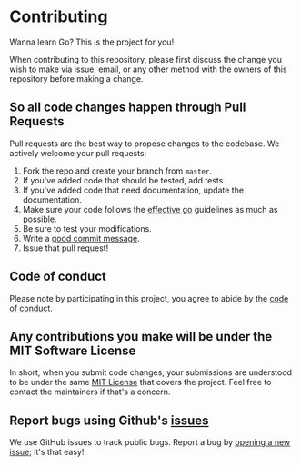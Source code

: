 # Contributing

Wanna learn Go? This is the project for you!

When contributing to this repository, please first discuss the change you wish
to make via issue, email, or any other method with the owners of this repository
before making a change.

## So all code changes happen through Pull Requests

Pull requests are the best way to propose changes to the codebase. We actively
welcome your pull requests:

1. Fork the repo and create your branch from `master`.
2. If you've added code that should be tested, add tests.
3. If you've added code that need documentation, update the documentation.
4. Make sure your code follows the [effective go](https://golang.org/doc/effective_go.html) guidelines as much as possible.
5. Be sure to test your modifications.
6. Write a [good commit message](http://tbaggery.com/2008/04/19/a-note-about-git-commit-messages.html).
7. Issue that pull request!

## Code of conduct

Please note by participating in this project, you agree to abide by the [code of conduct].

[code of conduct]: https://github.com/Spacelocust/dahl/main/CODE-OF-CONDUCT.md

## Any contributions you make will be under the MIT Software License

In short, when you submit code changes, your submissions are understood to be
under the same [MIT License](http://choosealicense.com/licenses/mit/) that
covers the project. Feel free to contact the maintainers if that's a concern.

## Report bugs using Github's [issues](https://github.com/Spacelocust/dahl/issues)

We use GitHub issues to track public bugs. Report a bug by [opening a new
issue](https://github.com/Spacelocust/dahl/issues/new); it's that easy!